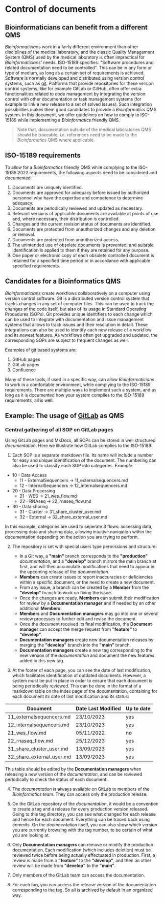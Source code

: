 # Control of documents

## Bioinformaticians can benefit from a different QMS

_Bioinformaticians_ work in a fairly different environment than other disciplines of the medical laboratory, and the classic Quality Management System (QMS) used by the medical laboratory is often impractical for _Bioinformaticians'_ needs. ISO-15189 specifies: "Software procedures and related documentation need to be controlled". This can be in any form or type of medium, as long as a certain set of requirements is achieved. Software is normally developed and distributed using version control systems, such as [git](https://git-scm.com/). Platforms that provide repositories for these version control systems, like for example GitLab or GitHub, often offer extra functionalities related to code management by integrating the version control with other documentation or task management systems (for example to link a new release to a set of solved issues). Such integration possibilities makes them good candidates to provide a _Bioinformatics_ QMS system. In this document, we offer guidelines on how to comply to ISO-15189 while implementing a _Bioinformatics_ friendly QMS.

> Note that, documentation outside of the medical laboratories QMS should be traceable, i.e. references need to be made to the _Bioinformatics_ QMS where applicable. 

## ISO-15189 requirements

To allow for a _Bioinformatics_ friendly QMS while complying to the ISO-15189:2022 requirements, the following aspects need to be considered and documented:

1. Documents are uniquely identified.
2. Documents are approved for adequacy before issued by authorized personnel who have the expertise and competence to determine adequacy.
3. Documents are periodically reviewed and updated as necessary.
4. Relevant versions of applicable documents are available at points of use and, where necessary, their distribution is controlled.
5. Changes and the current revision status of documents are identified.
6. Documents are protected from unauthorized changes and any deletion or removal.
7. Documents are protected from unauthorized access.
8. The unintended use of obsolete documents is prevented, and suitable identification is applied to them if they are retained for any purpose.
9. One paper or electronic copy of each obsolete controlled document is retained for a specified time period or in accordance with applicable specified requirements.

## Candidates for a Bioinformatics QMS

_Bioinformaticians_ create workflows collaboratively on a computer using version control software. Git is a distributed version control system that tracks changes in any set of computer files. This can be used to track the changes of the code itself, but also of its usage in Standard Operating Procedures (SOPs).
Git provides unique identifiers to each change which can be used to integrate with documentation and issue management systems that allows to track issues and their resolution in detail. These integrations can also be used to identify each new release of a workflow and its newest features. As workflows often get upgraded and updated, the corresponding SOPs are subject to frequent changes as well.  

Examples of git based systems are:

1. GitHub pages
2. GitLab pages
3. Confluence

Many of these tools, if used in a specific way, can allow _Bioinformaticians_ to work in a comfortable environment, while complying to the ISO-15189 requirements. There are multiple ways to implement such a system, and as long as it is documented how your system complies to the ISO-15189 requirements, all is well. 

## Example: The usage of [GitLab](https://about.gitlab.com/) as QMS

### Central gathering of all SOP on GitLab pages

Using GitLab pages and MkDocs, all SOPs can be stored in well structured _documentation_. Here we illustrate how GitLab complies to the ISO-15189:

1. Each SOP is a separate markdown file. Its name will include a number for easy and unique identification of the document. The numbering can also be used to classify each SOP into categories. _Example_:

-   10 - Data Access
    -   11 - ExternalSequencers -> 11_externalsequencers.md
    -   12 - InternalSequencers -> 12_internalsequencers.md
-   20 - Data Processing
    -   21 - WES -> 21_wes_flow.md
    -   22 - RNAseq -> 22_rnaseq_flow.md
-   30 - Data sharing
    -   31 - Cluster -> 31_share_cluster_user.md
    -   32 - External -> 32_share_external_user.md

 In this example, categories are used to seperate 3 flows: accessing data, processing data and sharing data, allowing intuitive navigation within the documentation depending on the action you are trying to perform.

2. The repository is set with special users type permissions and structure:

    - In a Git way, a **"main"** branch corresponds to the **"production"** _documentation_, and a **"develop"** branch mirrors the main branch at first, and will then accumulate modifications that need to appear in the upcoming release of the _documentation_.
    - **Members** can create issues to report inaccuracies or deficiencies within a specific document, or the need to create a new document.
    - From any issue, a branch can be created by a **Member** from the **"develop"** branch to work on fixing the issue.
    - Once the changes are ready, **Members** can submit their modification for review by a **Documentation manager** and if needed by an other additional **Members**.
    - **Members** and **Documentation managers** may go into one or several review processes to further edit and revise the document.
    - Once the document received its final modification, the **Document manager** can accept the merge request from **"feature"** to **"develop"**.
    - **Documentation managers** create new documentation releases by merging the **"develop"** branch into the **"main"** branch.
    - **Documentation managers** create a new tag corresponding to the new version of the _documentation_ and document the new features added in this new tag.

3. At the footer of each page, you can see the date of last modification, which facilitates identification of outdated documents. However, a system must be put in place in order to ensure that each document is being periodically reviewed. This can be done in the format of a markdown table on the index page of the documentation, containing for each document its date of last modification and its status:

| Document                  | Date Last Modified | Up to date |
| ------------------------- | ------------------ | ---------- |
| 11_externalsequencers.md  | 23/10/2023         | yes        |
| 12_internalsequencers.md  | 23/10/2023         | yes        |
| 21_wes_flow.md            | 05/11/2022         | no         |
| 22_rnaseq_flow.md         | 25/12/2023         | yes        |
| 31_share_cluster_user.md  | 13/09/2023         | yes        |
| 32_share_external_user.md | 13/09/2023         | yes        |

This table should be edited by the **Documentation managers** when releasing a new version of the _documentation_, and can be reviewed periodically to check the status of each document.

4. The _documentation_ is always available on GitLab to members of the _Bioinformatics team_. They can access only the production release.

5. On the GitLab repository of the _documentation_, it would be a convention to create a tag and a release for every production version released. Going to this tag directory, you can see what changed for each release and hence for each document. Everything can be traced back using commits. On the _documentation_ itself, you can also show which version you are currently browsing with the tag number, to be certain of what you are looking at.

6. Only **Documentation managers** can remove or modify the production documentation. Each modification (which includes deletion) must be reviewed twice before being actually effectuated in production. First, a review is made from a **"feature"** to the **"develop"**, and then an other review will be made from **"develop"** to the **"main"**.

7. Only members of the GitLab team can access the documentation.

8. For each tag, you can access the release version of the documentation corresponding to the tag. So all is archived by default in an organized way.
